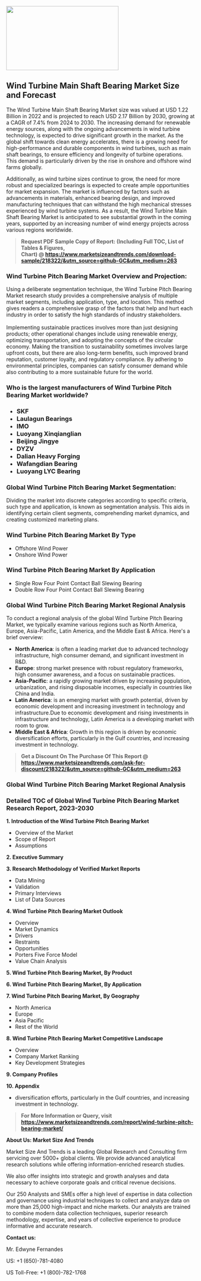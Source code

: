 <p><img class="alignnone size-medium wp-image-20088" src="https://ffe5etoiles.com/wp-content/uploads/2024/12/MST1-300x171.png" alt="" width="300" height="171" /></p><h2>Wind Turbine Main Shaft Bearing Market Size and Forecast</h2><p>The Wind Turbine Main Shaft Bearing Market size was valued at USD 1.22 Billion in 2022 and is projected to reach USD 2.17 Billion by 2030, growing at a CAGR of 7.4% from 2024 to 2030. The increasing demand for renewable energy sources, along with the ongoing advancements in wind turbine technology, is expected to drive significant growth in the market. As the global shift towards clean energy accelerates, there is a growing need for high-performance and durable components in wind turbines, such as main shaft bearings, to ensure efficiency and longevity of turbine operations. This demand is particularly driven by the rise in onshore and offshore wind farms globally.</p><p>Additionally, as wind turbine sizes continue to grow, the need for more robust and specialized bearings is expected to create ample opportunities for market expansion. The market is influenced by factors such as advancements in materials, enhanced bearing design, and improved manufacturing techniques that can withstand the high mechanical stresses experienced by wind turbine systems. As a result, the Wind Turbine Main Shaft Bearing Market is anticipated to see substantial growth in the coming years, supported by an increasing number of wind energy projects across various regions worldwide.</p></p><blockquote id="" class=""><strong>Request PDF Sample Copy of Report: (Including Full TOC, List of Tables &amp; Figures, Chart)&nbsp;@&nbsp;<strong><a href="https://www.marketsizeandtrends.com/download-sample/218322/&utm_source=github-GC&utm_medium=263" target="_blank">https://www.marketsizeandtrends.com/download-sample/218322/&utm_source=github-GC&utm_medium=263</a></strong></strong></blockquote><h3 id="" class="">Wind Turbine Pitch Bearing Market&nbsp;Overview and Projection:</h3><p id="" class="">Using a deliberate segmentation technique, the Wind Turbine Pitch Bearing Market research study provides a comprehensive analysis of multiple market segments, including application, type, and location. This method gives readers a comprehensive grasp of the factors that help and hurt each industry in order to satisfy the high standards of industry stakeholders. <br /> <br />Implementing sustainable practices involves more than just designing products; other operational changes include using renewable energy, optimizing transportation, and adopting the concepts of the circular economy. Making the transition to sustainability sometimes involves large upfront costs, but there are also long-term benefits, such improved brand reputation, customer loyalty, and regulatory compliance. By adhering to environmental principles, companies can satisfy consumer demand while also contributing to a more sustainable future for the world.</p><h3 id="" class="">Who is the largest manufacturers of&nbsp;Wind Turbine Pitch Bearing Market worldwide?</h3><h3 class=""><p><ul><li>SKF </li><li> Laulagun Bearings </li><li> IMO </li><li> Luoyang Xinqianglian </li><li> Beijing Jingye </li><li> DYZV </li><li> Dalian Heavy Forging </li><li> Wafangdian Bearing </li><li> Luoyang LYC Bearing</li></ul></p></h3><h3 id="" class="">Global&nbsp;Wind Turbine Pitch Bearing Market Segmentation:</h3><p id="" class="">Dividing the market into discrete categories according to specific criteria, such type and application, is known as segmentation analysis. This aids in identifying certain client segments, comprehending market dynamics, and creating customized marketing plans.</p><h3 id="" class="">Wind Turbine Pitch Bearing Market&nbsp;By Type</h3><p><p><ul><li>Offshore Wind Power</li><li> Onshore Wind Power</p></li></ul></p></p><h3 id="" class="">Wind Turbine Pitch Bearing Market&nbsp;By Application</h3><p class=""><p><ul><li>Single Row Four Point Contact Ball Slewing Bearing</li><li> Double Row Four Point Contact Ball Slewing Bearing</li></ul></p></p><h3 id="" class="">Global Wind Turbine Pitch Bearing Market Regional Analysis</h3><p id="" class="">To conduct a regional analysis of the global Wind Turbine Pitch Bearing Market, we typically examine various regions such as North America, Europe, Asia-Pacific, Latin America, and the Middle East &amp; Africa. Here's a brief overview:</p><ul><li><strong>North America</strong>: is often a leading market due to advanced technology infrastructure, high consumer demand, and significant investment in R&amp;D.</li><li><strong>Europe</strong>: strong market presence with robust regulatory frameworks, high consumer awareness, and a focus on sustainable practices.</li><li><strong>Asia-Pacific</strong>: a rapidly growing market driven by increasing population, urbanization, and rising disposable incomes, especially in countries like China and India.</li><li><strong>Latin America</strong>: is an emerging market with growth potential, driven by economic development and increasing investment in technology and infrastructure.Due to economic development and rising investments in infrastructure and technology, Latin America is a developing market with room to grow.</li><li><strong>Middle East &amp; Africa</strong>: Growth in this region is driven by economic diversification efforts, particularly in the Gulf countries, and increasing investment in technology.</li></ul><blockquote id="" class=""><strong>Get a Discount On The Purchase Of This Report @ <strong><a href="https://www.marketsizeandtrends.com/ask-for-discount/218322/&utm_source=github-GC&utm_medium=263" target="_blank">https://www.marketsizeandtrends.com/ask-for-discount/218322/&utm_source=github-GC&utm_medium=263</a></strong></strong></blockquote><h3 id="" class="">Global Wind Turbine Pitch Bearing Market Regional Analysis</h3><h3 id="" class="">Detailed TOC of Global Wind Turbine Pitch Bearing Market Research Report, 2023-2030</h3><p id="" class=""><strong>1. Introduction of the Wind Turbine Pitch Bearing Market</strong></p><ul><li>Overview of the Market</li><li>Scope of Report</li><li>Assumptions</li></ul><p id="" class=""><strong>2. Executive Summary</strong></p><p id="" class=""><strong>3. Research Methodology of Verified Market Reports</strong></p><ul><li>Data Mining</li><li>Validation</li><li>Primary Interviews</li><li>List of Data Sources</li></ul><p id="" class=""><strong>4. Wind Turbine Pitch Bearing Market Outlook</strong></p><ul><li>Overview</li><li>Market Dynamics</li><li>Drivers</li><li>Restraints</li><li>Opportunities</li><li>Porters Five Force Model</li><li>Value Chain Analysis</li></ul><p id="" class=""><strong>5. Wind Turbine Pitch Bearing Market, By Product</strong></p><p id="" class=""><strong>6. Wind Turbine Pitch Bearing Market, By Application</strong></p><p id="" class=""><strong>7. Wind Turbine Pitch Bearing Market, By Geography</strong></p><ul><li>North America</li><li>Europe</li><li>Asia Pacific</li><li>Rest of the World</li></ul><p id="" class=""><strong>8. Wind Turbine Pitch Bearing Market Competitive Landscape</strong></p><ul><li>Overview</li><li>Company Market Ranking</li><li>Key Development Strategies</li></ul><p id="" class=""><strong>9. Company Profiles</strong></p><p id="" class=""><strong>10. Appendix</strong></p><ul><li>diversification efforts, particularly in the Gulf countries, and increasing investment in technology.</li></ul><blockquote id="" class=""><strong>For More Information or Query, visit <strong><strong><a href="https://www.marketsizeandtrends.com/report/wind-turbine-pitch-bearing-market/" target="_blank">https://www.marketsizeandtrends.com/report/wind-turbine-pitch-bearing-market/</a></strong></strong></strong></blockquote><p id="" class=""><strong>About Us: Market Size And Trends</strong></p><p id="" class="">Market Size And Trends is a leading Global Research and Consulting firm servicing over 5000+ global clients. We provide advanced analytical research solutions while offering information-enriched research studies.</p><p id="" class="">We also offer insights into strategic and growth analyses and data necessary to achieve corporate goals and critical revenue decisions.</p><p id="" class="">Our 250 Analysts and SMEs offer a high level of expertise in data collection and governance using industrial techniques to collect and analyze data on more than 25,000 high-impact and niche markets. Our analysts are trained to combine modern data collection techniques, superior research methodology, expertise, and years of collective experience to produce informative and accurate research.</p><p id="" class=""><strong>Contact us:</strong></p><p id="" class="">Mr. Edwyne Fernandes</p><p id="" class="">US: +1 (650)-781-4080</p><p id="" class="">US Toll-Free: +1 (800)-782-1768</p>
